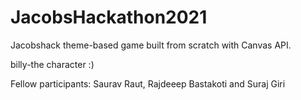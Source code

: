 # JacobsHackathon2021

Jacobshack theme-based game built from scratch with Canvas API.

billy-the character :)

Fellow participants: Saurav Raut, Rajdeeep Bastakoti and Suraj Giri
